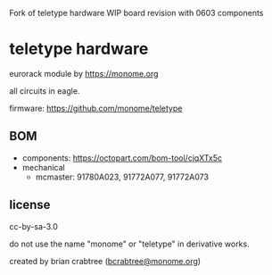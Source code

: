 Fork of teletype hardware WIP board revision with 0603 components

# teletype hardware

eurorack module by https://monome.org

all circuits in eagle.

firmware: https://github.com/monome/teletype

## BOM

- components: https://octopart.com/bom-tool/cjqXTx5c
- mechanical
  - mcmaster: 91780A023, 91772A077, 91772A073

## license

cc-by-sa-3.0

do not use the name "monome" or "teletype" in derivative works.

created by brian crabtree (bcrabtree@monome.org)

